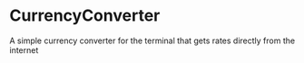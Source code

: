 # CurrencyConverter
A simple currency converter for the terminal that gets rates directly from the internet
